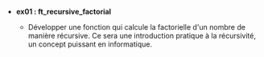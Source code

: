 - **ex01 : ft_recursive_factorial**

  - Développer une fonction qui calcule la factorielle d'un nombre de manière récursive. Ce sera une introduction pratique à la récursivité, un concept puissant en informatique.
